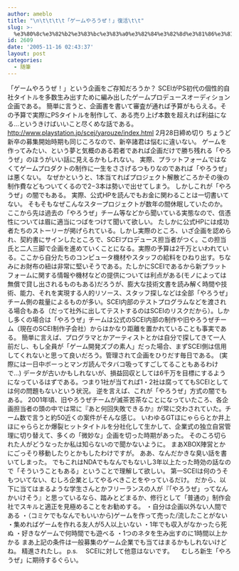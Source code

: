```yaml
---
author: ameblo
title: "\n\t\t\t\t「ゲームやろうぜ！」復活\t\t"
slug: >-
  %e3%80%8c%e3%82%b2%e3%83%bc%e3%83%a0%e3%82%84%e3%82%8d%e3%81%86%e3%81%9c%ef%bc%81%e3%80%8d%e5%be%a9%e6%b4%bb
id: 2609
date: '2005-11-16 02:43:37'
layout: post
categories:
  - 随筆
---
```


「ゲームやろうぜ！」という企画をご存知だろうか？ SCEIがPS初代の個性的自社タイトルを多数生み出すために編み出したゲームプロデュースオーディション企画である。 簡単に言うと、企画書を書いて審査が通れば予算がもらえる。その予算で実際にPSタイトルを制作して、ある売り上げ本数を超えれば利益になる…というきけばいいこと尽くめな話である。 http://www.playstation.jp/scej/yarouze/index.html 2月28日締め切り ちょうど新卒の募集開始時期も同じころなので、新卒諸君は悩むに違いない。 ゲームを作ってみたい、という夢と気概のある若者であれば企画だけで勝ち残れる「やろうぜ」のほうがいい話に見えるかもしれない。 実際、プラットフォームではなくてゲームプロダクトの制作に一生をささげるつもりなのであれば「やろうぜ」は悪くない。 なぜかというと、1本当てればプロジェクト解散どころかその後の制作費などもついてくるので2−3本は勢いで出せてしまう。 しかしこれが「やろうぜ」の闇でもある。 実際、公式HPを読んでもお金に関わることは一切書いてない。 そもそもなぜこんなスタープロジェクトが数年の間休眠していたのか。 ここから先は過去の「やろうぜ」チーム等などから聞いている実態なので、信憑性については眉に適当につばをつけて聞いて欲しい。 たしかに公式HPには成功者たちのストーリーが掲げられている。しかし実際のところ、いざ企画を認められ、契約書にサインしたところで、SCEIプロデュース担当者がつく。この担当氏と二人三脚で企画を進めていくことになる。実際の予算は2千万といわれている。ここから自分たちのコンピュータ機材やスタッフの給料をひねり出す。ちなみにお財布の紐は非常に堅いそうである。たしかにSCEIであるから新プラットフォームに関する情報や機材などの提供については利点がある(モノによっては無償で貸し出されるものもある)だろうが、膨大な技術文書を読み解く時間や技術、能力、それを実現する人的リソース、スタッフ探しなどは全部「やろうぜ」チーム側の裁量によるものが多い。SCEI内部のテストプログラムなどを渡される場合もある（だって社外に出してテストするのはSCEIのリスクだから）。しかし多くの場合は「やろうぜ」チームは公式のSCEI内部の制作や旧やろうぜチーム（現在のSCEI制作子会社）からはかなり距離を置かれていることも事実である。 簡単に言えば、プログラマとかアーティストとかは自分で探してきて一人前だし、もし全員が「ゲーム開発ズブの素人」だった場合、まずSCEI側は信用してくれないと思って良いだろう。管理されて企画をひりだす毎日である。 (実際には一日中ボーっとマンガ読んでタバコ吸ってすごしてることもあるわけで…) データが古いかもしれないが、損益回収としては6千万を目標にするようになっているはずである。つまり1社が当てれば1・2社は腐っててもSCEIとしては何の問題もないという状況。 逆を言えば、これが「やろうぜ」方式の闇でもある。 2001年頃、旧やろうぜチームが滅茶苦茶なことになっていたころ、各企画担当者の頭の中では常に『あと何回失敗できるか』が常に交わされていた。チーム数で言うと約50近くの案件がそんな感じ。 いわゆるGTほにゃららとか井上ほにゃららとか爆裂ヒットタイトルを分社化して生かして、企業式の独立自営管理に切り替えて、多くの「微妙な」企画を切った時期があった。 そのころ切られた人がどうなったか私は知らないので聞かないように。 まあXBOX陣営とかにごっそり移動したりとかもしたわけですが。 ああ、なんだかきな臭い話を書いてしまった。 でもこれはNDAでもなんでもないし3年以上たった時効の話なので「そういうこともある」ということで理解して欲しい。 第一SCEIは何のうそもついてない、むしろ企業としてやるべきことをやっているだけ。 だから、以下に当てはまるような学生さんとかフリーランスの人が『「やろうぜ」ってなんかいけそう』と思っているなら、踏みとどまるか、修行として「普通の」制作会社でスキルと適正を見極めることをお勧めする。 ・自分は企画以外ない人間である ・（コミケでもなんでもいいから)ゲームを作って売った/流したことがない ・集めればゲームを作れる友人が5人以上いない ・1年でも収入がなかったら死ぬ ・好きなゲームで何時間でも遊べる ・1つのネタを生み出すのに1時間以上かかる まあ上記の条件は一般募集のゲーム企業でも当てはまるかもしれないけどね。 精進されたし。 p.s. 　SCEIに対して他意はないです。 　むしろ新生「やろうぜ」に期待するぐらい。